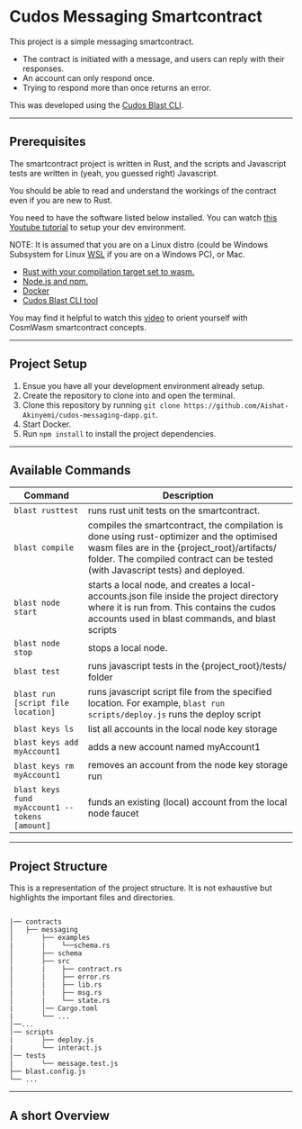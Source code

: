 # Cudos Messaging Smartcontract

This project is a simple messaging smartcontract. 

- The contract is initiated with a message, and users can reply with their responses. 
- An account can only respond once.
- Trying to respond more than once returns an error. 

This was developed using the [Cudos Blast CLI](https://github.com/CudoVentures/cudos-blast).


---
## Prerequisites


The smartcontract project is written in Rust, and the scripts and Javascript tests are written in (yeah, you guessed right) Javascript.

You should be able to read and understand the workings of the contract even if you are new to Rust.

You need to have the software listed below installed. You can watch [this Youtube tutorial](https://youtu.be/Ujq2Lh9fPRw) to setup your dev environment. 

NOTE: It is assumed that you are on a Linux distro (could be  Windows Subsystem for Linux [WSL](https://learn.microsoft.com/en-us/windows/wsl/) if you are on a Windows PC), or Mac.

- [Rust with your compilation target set to wasm.](https://docs.cudos.org/docs/build/setup-rust/)
- [Node.js and npm.](https://nodejs.org/en/download/package-manager/)
- [Docker](https://docs.docker.com/engine/install/)
- [Cudos Blast CLI tool](https://github.com/CudoVentures/cudos-blast)

You may find it helpful to watch this [video](https://youtu.be/Pry1KxfSQuk) to orient yourself with CosmWasm smartcontract concepts.

---

## Project Setup


1. Ensue you have all your development environment already setup.
2. Create the repository to clone into and open the terminal.
2. Clone this repository by running `git clone https://github.com/Aishat-Akinyemi/cudos-messaging-dapp.git`.
3. Start Docker.
4. Run `npm install` to install the project dependencies.


---
## Available Commands
 
| **Command** 	| **Description** 	|
|---	|---	|
| `blast rusttest` 	| runs rust unit tests on the smartcontract. 	|
| `blast compile ` 	| compiles the smartcontract, the compilation is done using rust-optimizer and the optimised wasm files are in the {project_root}/artifacts/ folder. The compiled contract can be tested (with Javascript tests) and deployed. 	|
| `blast node start` 	| starts a local node, and creates a local-accounts.json file inside the project directory where it is run from. This contains the cudos accounts used in blast commands, and blast scripts  	|
| `blast node stop` 	| stops a local node. 	|
| `blast test` 	| runs javascript tests in the {project_root}/tests/ folder 	|
| `blast run [script file location]` 	| runs javascript script file from the specified location. For example, `blast run scripts/deploy.js` runs the deploy script 	|
| `blast keys ls` 	| list all accounts in the local node key storage 	|
| `blast keys add myAccount1` 	| adds a new account named myAccount1 	|
| `blast keys rm myAccount1` 	| removes an account from the node key storage run 	|
| `blast keys fund myAccount1 --tokens [amount]` 	| funds an existing (local) account from the local node faucet  	|


---
## Project Structure

This is a representation of the project structure. It is not exhaustive but highlights the important files and directories.

```text

|── contracts
│   ├── messaging
│       ├── examples
|       |    └──schema.rs   
│       ├── schema
│       ├── src
|       |    ├── contract.rs
│       |    ├── error.rs
│       |    ├── lib.rs
|       |    ├── msg.rs
│       |    └── state.rs        
|       │── Cargo.toml
|       └── ...
│──... 
│── scripts
|       ├── deploy.js
|       └── interact.js
│── tests       
|       └── message.test.js
├── blast.config.js
└── ...
```

---
## A short Overview







